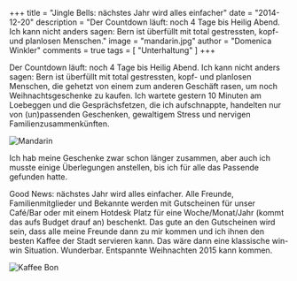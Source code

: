 +++
title = "Jingle Bells: nächstes Jahr wird alles einfacher"
date = "2014-12-20"
description = "Der Countdown läuft: noch 4 Tage bis Heilig Abend. Ich kann nicht anders sagen: Bern ist überfüllt mit total gestressten, kopf- und planlosen Menschen."
image = "mandarin.jpg"
author = "Domenica Winkler"
comments = true
tags = [ "Unterhaltung" ]
+++

Der Countdown läuft: noch 4 Tage bis Heilig Abend. Ich kann nicht anders sagen: Bern ist überfüllt mit total gestressten, kopf- und planlosen Menschen, die gehetzt von einem zum anderen Geschäft rasen, um noch Weihnachtsgeschenke zu kaufen. Ich wartete gestern 10 Minuten am Loebeggen und die Gesprächsfetzen, die ich aufschnappte, handelten nur von  (un)passenden Geschenken, gewaltigem Stress und nervigen Familienzusammenkünften.

![Mandarin](/assets/blog/14-12-20-jingle-bells/mandarin.jpg)

Ich hab meine Geschenke zwar schon länger zusammen, aber auch ich musste einige Überlegungen anstellen, bis ich für alle das Passende gefunden hatte. 

Good News: nächstes Jahr wird alles einfacher. Alle Freunde, Familienmitglieder und Bekannte werden mit Gutscheinen für unser Café/Bar oder mit einem Hotdesk Platz für eine Woche/Monat/Jahr (kommt das aufs Budget drauf an) beschenkt. Das gute an den Gutscheinen wird sein, dass alle meine Freunde dann zu mir kommen und ich ihnen den besten Kaffee der Stadt servieren kann. Das wäre dann eine klassische win-win Situation. Wunderbar. Entspannte Weihnachten 2015 kann kommen. 

![Kaffee Bon](/assets/blog/14-12-20-jingle-bells/kaffee-bon.jpg)